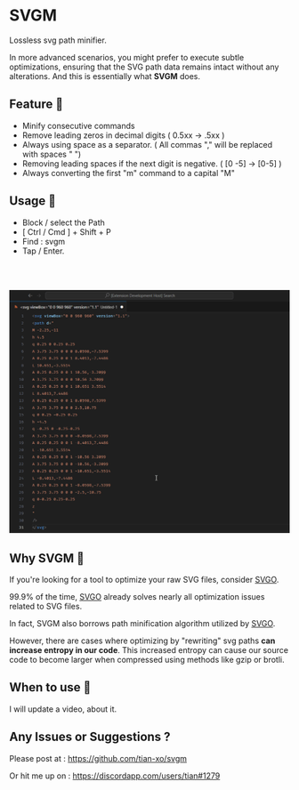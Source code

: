 # SVGM

Lossless svg path minifier.

In more advanced scenarios, you might prefer to execute subtle optimizations, ensuring that the SVG path data remains intact without any alterations. And this is essentially what **SVGM** does.

## Feature 💭

- Minify consecutive commands
- Remove leading zeros in decimal digits ( 0.5xx → .5xx )
- Always using space as a separator. ( All commas "," will be replaced with spaces " ")
- Removing leading spaces if the next digit is negative. ( [0 -5] → [0-5] )
- Always converting the first "m" command to a capital "M"

## Usage 📖

- Block / select the Path
- [ Ctrl / Cmd ] + Shift + P
- Find : svgm
- Tap / Enter.
<br>
<br>

![Demo](assets/demo.gif)

## Why SVGM 🤔

If you're looking for a tool to optimize your raw SVG files, consider [SVGO](https://github.com/svg/svgo#other-ways-to-use-svgo).

99.9% of the time, [SVGO](https://github.com/svg/svgo#other-ways-to-use-svgo) already solves nearly all optimization issues related to SVG files.

In fact, SVGM also borrows path minification algorithm utilized by [SVGO](https://github.com/svg/svgo#other-ways-to-use-svgo).

However, there are cases where optimizing by "rewriting" svg paths **can increase entropy in our code**. This increased entropy can cause our source code to become larger when compressed using methods like gzip or brotli.

## When to use 🤔

I will update a video, about it.

## Any Issues or Suggestions ?

Please post at : https://github.com/tian-xo/svgm

Or hit me up on : https://discordapp.com/users/tian#1279

